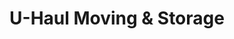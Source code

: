 ---
title: "U-Haul Moving & Storage"
url: /ofallon/u-haul-moving-and-storage/
shop: storage rental
---